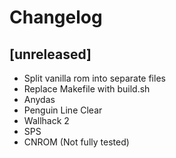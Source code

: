 # Changelog

## [unreleased]
* Split vanilla rom into separate files
* Replace Makefile with build.sh
* Anydas
* Penguin Line Clear
* Wallhack 2
* SPS
* CNROM (Not fully tested)


